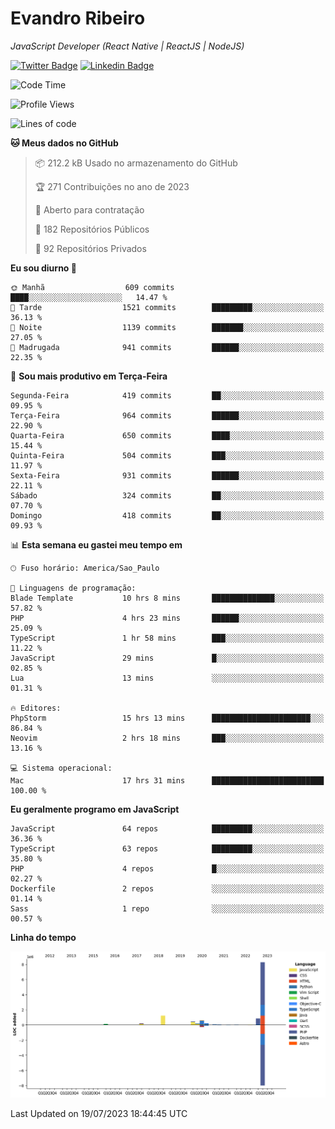 # Evandro **Ribeiro**

*JavaScript Developer (React Native | ReactJS | NodeJS)*

[![Twitter Badge](https://img.shields.io/badge/-@ribeiroevandro-201B2D?style=flat-square&labelColor=201B2D&logo=twitter&logoColor=white&link=https://twitter.com/ribeiroevandro)](https://twitter.com/ribeiroevandro) 
[![Linkedin Badge](https://img.shields.io/badge/-Evandro%20Ribeiro-201B2D?style=flat-square&logo=Linkedin&logoColor=white&link=https://www.linkedin.com/in/ribeiroevandro)](https://www.linkedin.com/in/ribeiroevandro) 


<!--START_SECTION:waka-->
![Code Time](http://img.shields.io/badge/Code%20Time-3%2C286%20hrs%2056%20mins-blue)

![Profile Views](http://img.shields.io/badge/Visualizac%C3%B5es%20do%20perfil-2-blue)

![Lines of code](https://img.shields.io/badge/Desde%20o%20Hello%20World%20eu%20escrevi-12.4%20million%20linhas%20de%20c%C3%B3digo-blue)

**🐱 Meus dados no GitHub** 

> 📦 212.2 kB Usado no armazenamento do GitHub 
 > 
> 🏆 271 Contribuições no ano de 2023
 > 
> 💼 Aberto para contratação
 > 
> 📜 182 Repositórios Públicos 
 > 
> 🔑 92 Repositórios Privados 
 > 
**Eu sou diurno 🐤** 

```text
🌞 Manhã                  609 commits         ████░░░░░░░░░░░░░░░░░░░░░   14.47 % 
🌆 Tarde                  1521 commits        █████████░░░░░░░░░░░░░░░░   36.13 % 
🌃 Noite                  1139 commits        ███████░░░░░░░░░░░░░░░░░░   27.05 % 
🌙 Madrugada              941 commits         ██████░░░░░░░░░░░░░░░░░░░   22.35 % 
```
📅 **Sou mais produtivo em Terça-Feira** 

```text
Segunda-Feira            419 commits         ██░░░░░░░░░░░░░░░░░░░░░░░   09.95 % 
Terça-Feira              964 commits         ██████░░░░░░░░░░░░░░░░░░░   22.90 % 
Quarta-Feira             650 commits         ████░░░░░░░░░░░░░░░░░░░░░   15.44 % 
Quinta-Feira             504 commits         ███░░░░░░░░░░░░░░░░░░░░░░   11.97 % 
Sexta-Feira              931 commits         ██████░░░░░░░░░░░░░░░░░░░   22.11 % 
Sábado                   324 commits         ██░░░░░░░░░░░░░░░░░░░░░░░   07.70 % 
Domingo                  418 commits         ██░░░░░░░░░░░░░░░░░░░░░░░   09.93 % 
```


📊 **Esta semana eu gastei meu tempo em** 

```text
🕑︎ Fuso horário: America/Sao_Paulo

💬 Linguagens de programação: 
Blade Template           10 hrs 8 mins       ██████████████░░░░░░░░░░░   57.82 % 
PHP                      4 hrs 23 mins       ██████░░░░░░░░░░░░░░░░░░░   25.09 % 
TypeScript               1 hr 58 mins        ███░░░░░░░░░░░░░░░░░░░░░░   11.22 % 
JavaScript               29 mins             █░░░░░░░░░░░░░░░░░░░░░░░░   02.85 % 
Lua                      13 mins             ░░░░░░░░░░░░░░░░░░░░░░░░░   01.31 % 

🔥 Editores: 
PhpStorm                 15 hrs 13 mins      ██████████████████████░░░   86.84 % 
Neovim                   2 hrs 18 mins       ███░░░░░░░░░░░░░░░░░░░░░░   13.16 % 

💻 Sistema operacional: 
Mac                      17 hrs 31 mins      █████████████████████████   100.00 % 
```

**Eu geralmente programo em JavaScript** 

```text
JavaScript               64 repos            █████████░░░░░░░░░░░░░░░░   36.36 % 
TypeScript               63 repos            █████████░░░░░░░░░░░░░░░░   35.80 % 
PHP                      4 repos             █░░░░░░░░░░░░░░░░░░░░░░░░   02.27 % 
Dockerfile               2 repos             ░░░░░░░░░░░░░░░░░░░░░░░░░   01.14 % 
Sass                     1 repo              ░░░░░░░░░░░░░░░░░░░░░░░░░   00.57 % 
```



**Linha do tempo**

![Lines of Code chart](https://raw.githubusercontent.com/ribeiroevandro/ribeiroevandro/main/assets/bar_graph.png)


 Last Updated on 19/07/2023 18:44:45 UTC
<!--END_SECTION:waka-->
